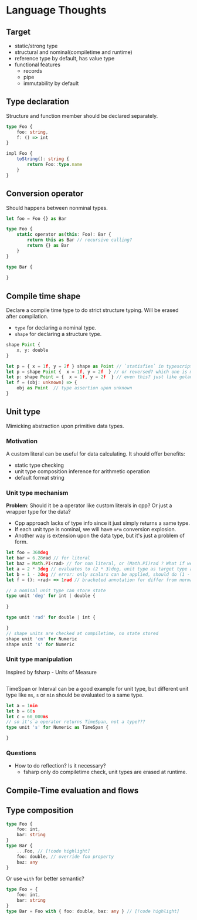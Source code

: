# Language Thoughts

## Target

- static/strong type
- structural and nominal(compiletime and runtime)
- reference type by default, has value type
- functional features
    - records
    - pipe
    - immutability by default

## Type declaration

Structure and function member should be declared separately.

```ts
type Foo {
    foo: string,
    f: () => int
}

impl Foo {
    toString(): string {
        return Foo::type.name
    }
}
```

## Conversion operator

Should happens between nonminal types.

```ts
let foo = Foo {} as Bar

type Foo {
    static operator as(this: Foo): Bar {
        return this as Bar // recursive calling?
        return {} as Bar
    }
}

type Bar {
    
}
```

## Compile time shape

Declare a compile time type to do strict structure typing.
Will be erased after compilation.

- `type` for declaring a nominal type.
- `shape` for declaring a structure type.

```ts
shape Point {
    x, y: double
}

let p = { x = 1f, y = 2f } shape as Point // `statisfies` in typescript
let p = shape Point {  x = 1f, y = 2f  } // or reversed? which one is more intuitive?
let p: shape Point = {  x = 1f, y = 2f  } // even this? just like golang
let f = (obj: unknown) => {
    obj as Point  // type assertion upon unknown
}
```

## Unit type

Mimicking abstraction upon primitive data types.

### Motivation

A custom literal can be useful for data calculating.
It should offer benefits:

- static type checking
- unit type composition inference for arithmetic operation
- default format string

### Unit type mechanism

**Problem**: Should it be a operator like custom literals in cpp? Or just a wrapper type for the data?
- Cpp approach lacks of type info since it just simply returns a same type.
- If each unit type is nominal, we will have `m*m` conversion explosion.
- Another way is extension upon the data type, but it's just a problem of form.



```ts
let foo = 360deg
let bar = 6.28rad // for literal
let baz = Math.PI<rad> // for non literal, or (Math.PI)rad ? What if we need a tuple in future? violates generic property?
let a = 2 * 3deg // evaluates to (2 * 3)deg, unit type as target type always
let b = 1 - 2deg // error: only scalars can be applied, should do (1 - 2)deg instead
let f = (): <rad> => 1rad // bracketed annotation for differ from normal types

// a nominal unit type can store state
type unit 'deg' for int | double {
    
}

type unit 'rad' for double | int {

}
// shape units are checked at compiletime, no state stored
shape unit 'cm' for Numeric
shape unit 's' for Numeric
```

### Unit type manipulation

Inspired by fsharp - Units of Measure

```ts

```

TimeSpan or Interval can be a good example for unit type, but different unit type like `ms`, `s` or `min` should be evaluated to a same type.

```ts
let a = 1min
let b = 60s
let c = 60_000ms
// so it's a operator returns TimeSpan, not a type???
type unit 's' for Numeric as TimeSpan {

}
```

### Questions

- How to do reflection? Is it necessary?
    - fsharp only do compiletime check, unit types are erased at runtime.

## Compile-Time evaluation and flows

## Type composition

```ts
type Foo {
    foo: int,
    bar: string
}
type Bar {
    ...Foo, // [!code highlight] 
    foo: double, // override foo property
    baz: any
}
```

Or use `with` for better semantic?

```ts
type Foo = {
    foo: int,
    bar: string
}
type Bar = Foo with { foo: double, baz: any } // [!code highlight] 
```
